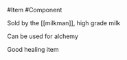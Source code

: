 #Item #Component 

Sold by the [[milkman]], high grade milk

Can be used for alchemy

Good healing item

 
